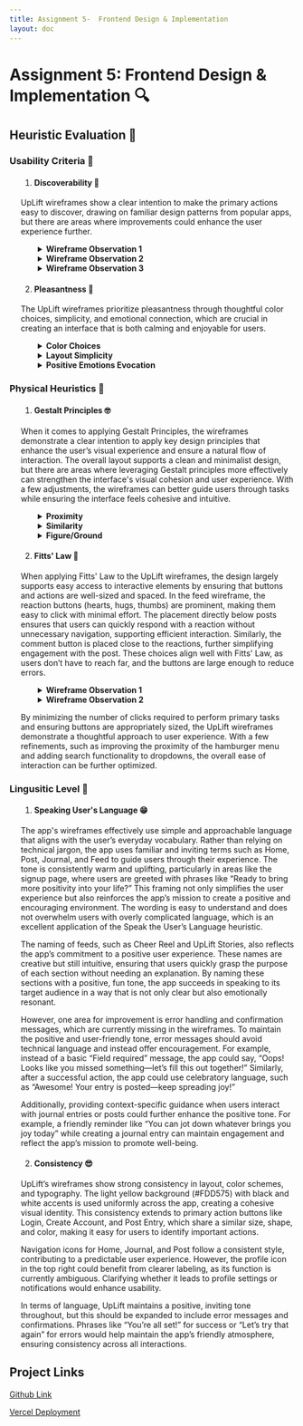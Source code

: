 ```yaml
---
title: Assignment 5-  Frontend Design & Implementation
layout: doc
---
```


# Assignment 5:  Frontend Design & Implementation :mag:

## Heuristic Evaluation :microscope: 

### Usability Criteria :page_with_curl:
<div style="margin-left:20px">

1. <h4>Discoverability &#129300;</h4>
UpLift wireframes show a clear intention to make the primary actions easy to discover, drawing on familiar design patterns from popular apps, but there are areas where improvements could enhance the user experience further.

<details style="margin-left:30px">
<summary><b>Wireframe Observation 1</b></summary>

In the first wireframe (feed and navigation), the layout follows familiar patterns from popular social media platforms like Instagram and Facebook. This ensures that many users will find the primary actions—such as posting, liking, and commenting—easy to discover and use. The buttons for posting and navigation are placed in intuitive locations (a bottom navigation bar) that are standard in many apps. However, the lack of a visible report icon for posts is a gap in discoverability, especially since the app's goal is to crowdsource positive contributions and flag inappropriate content. Introducing a clear "Report" button next to reactions and comments would allow users to help moderate content more effectively.

<div style="background-color:white;justify-items:center;padding:5px">
<img src="./homepage-default-new-post.png">
</div>

</details>

<details style="margin-left:30px">
<summary><b>Wireframe Observation 2</b></summary>
In the second wireframe (sidebar with various feeds), the primary navigation remains clear and familiar. The hamburger menu is a recognizable symbol for the sidebar, which aligns with user expectations. However, one area that could benefit from refinement is the notifications or profile button at the top right. Currently, its purpose is unclear. Is it for profile settings or notifications? This ambiguity might confuse users, making it less discoverable. Clarifying the purpose with a clearer icon (e.g., a bell for notifications, a user icon for profile settings) or adding a label would improve usability.

<div style="background-color:white;justify-items:center;padding:5px">
<img src="./homepage-siedebar-displayed.png">
</div>
</details>

<details style="margin-left:30px">
<summary><b>Wireframe Observation 3</b></summary>
In the third wireframe (journal entries), there are a few points where discoverability could be improved. First, the "Create a new entry" button is placed at the bottom of the page, which forces users to scroll past all entries to find it. This might make it less discoverable. Moving the button to the top or using a floating action button would align with user expectations and improve efficiency. Additionally, placing new entries at the top rather than the bottom would make it easier for users to find their latest activity.

<div style="background-color:white;justify-items:center;padding:5px">
<img src="./journal-page.png">
</div>
</details>



2. <h4>Pleasantness &#129303;</h4>

The UpLift wireframes prioritize pleasantness through thoughtful color choices, simplicity, and emotional connection, which are crucial in creating an interface that is both calming and enjoyable for users.

<details style="margin-left:30px">
<summary><b>Color Choices</b></summary>
The primary color scheme centers around a light yellow (#FDD575), chosen for its associations with joy, warmth, and positivity. This color was selected based on psychological studies linking yellow to feelings of happiness and optimism, which align with the app’s mission to uplift users. The use of white for text fields and posts provides a calming contrast, creating a soothing interface. However, while yellow is generally uplifting, overusing it or using a more saturated tone could evoke feelings of frustration or anxiety. The decision to use a softer, baby yellow helps avoid this pitfall, ensuring a more pleasant and balanced visual experience.

<div style="background-color:white;justify-items:center;padding:5px">
<img src="./SignUp.png">
</div>
</details>

<details style="margin-left:30px">
<summary><b>Layout Simplicity</b></summary>
The wireframes adopt a minimalistic layout, ensuring that users are not overwhelmed by cluttered elements. This clean design supports a calm, focused user experience where only the essential elements are highlighted. The straightforward navigation and clear separation of content allow users to interact with one task at a time, reducing cognitive load. For instance, the bottom navigation bar is limited to just a few key actions (Home, Journal, Post), ensuring that users are not bombarded with too many options, which is critical for maintaining a stress-free interface.

<div style="background-color:white;justify-items:center;padding:5px">
<img src="./journal-new-page-entry.png">
</div>
</details>

<details style="margin-left:30px">
<summary><b>Positive Emotions Evocation</b></summary>
The reaction icons—heart, thumbs-up, and hug—are all designed to foster a sense of warmth and positivity in the interface. By using these universally understood and visually pleasing icons, the interface promotes supportive and encouraging interactions. The simplicity of the reaction choices reinforces the app’s mission to maintain a positive atmosphere, while also contributing to the aesthetic harmony of the interface. The combination of thoughtful iconography and soft, friendly labels helps users feel more connected to the content, while maintaining the overall calmness and encouraging nature of the app’s design. This focus on positive interaction adds to the pleasantness and emotional comfort of using the app.

<div style="background-color:white;justify-items:center;padding:5px">
<img src="./homepage-default.png">
</div>
</details>

</div>



### Physical Heuristics :muscle:
<div style="margin-left:20px">

1. <h4>Gestalt Principles &#129299;</h4>
When it comes to applying Gestalt Principles, the wireframes demonstrate a clear intention to apply key design principles that enhance the user’s visual experience and ensure a natural flow of interaction. The overall layout supports a clean and minimalist design, but there are areas where leveraging Gestalt principles more effectively can strengthen the interface's visual cohesion and user experience. With a few adjustments, the wireframes can better guide users through tasks while ensuring the interface feels cohesive and intuitive.

<details style="margin-left:30px">
<summary><b>Proximity</b></summary>
In the top navbar of the UpLift wireframes, the menu icon and the UpLift logo are placed close together, which might imply they share similar or related functions. However, since the logo is not interactive while the menu opens a sidebar, this proximity could confuse users. A slight increase in spacing between the two elements could help clarify that these serve distinct purposes. Meanwhile, the profile icon is placed on the far right, creating clear visual separation from the menu and logo. This effective use of proximity suggests the profile icon performs a different function, such as accessing profile settings or notifications. The spacing reinforces this separation and improves discoverability without overwhelming users with unnecessary clutter.

Further down, the secondary title (which indicates the current feed) is placed close to the top, immediately following the navbar. This positioning effectively signals its importance as a secondary navigational cue, but slightly increasing the distance from the navbar could enhance the user experience by reducing visual clutter and emphasizing its distinct purpose. Moving into the feed itself, proximity is used to group the reaction icons (hearts, hugs, thumbs) and comment icons beneath each post. This grouping works well, as it intuitively indicates to users where they can interact with posts, aligning with familiar social media patterns. The closeness of these icons to the content also ensures that users can efficiently engage with posts, thereby improving efficiency and creating a seamless interaction flow.

At the bottom of the wireframe, the bottom navigation bar has a slightly wider spacing between icons, indicating their different functions while maintaining their group identity as navigation tools. This balance in spacing helps users distinguish between the home, journal, and post options while still understanding that these are part of the same navigational system. Here, proximity aids in distinguishing actions without overwhelming the user. Overall, proximity is used effectively in most parts of the wireframes, but minor adjustments, particularly in the top navbar and secondary title, could further enhance clarity and improve the user experience by reducing potential ambiguities.

<div style="background-color:white;justify-items:center;padding:5px">
<img src="./homepage-default-new-post.png">
</div>

</details>

<details style="margin-left:30px">
<summary><b>Similarity</b></summary>
In the UpLift wireframes, the principle of similarity is applied consistently across various interface elements to ensure users can easily identify related actions. For instance, all action buttons—such as Login, Create a New Journal Entry, and Post Entry—share the same design characteristics, including rectangular shapes, consistent color schemes, and hover feedback. This uniformity helps users quickly understand that these buttons serve similar purposes, guiding them through key interactions like logging in or adding new content. The visual consistency across these buttons contributes to a cohesive user experience, making it intuitive to navigate through different sections of the app without confusion.

The bottom navigation bar also makes excellent use of similarity, with the icons for Home, Journal, and Post being identical in size, shape, and placement. This creates a unified visual language that reinforces their related functions as part of the app's main navigation system. Users can immediately recognize these elements as tools for navigating between different parts of the app, which improves ease of use and quick accessibility. Similarly, in the sidebar, the app highlights the current feed (such as Cheer Reel or Support Circles) by underlining and using a different color for inactive feeds, clearly signifying the user’s current position. This application of similarity ensures users can effortlessly distinguish between selected and unselected options, enhancing navigation clarity and flow.

Although reaction buttons (such as hearts, thumbs, and hugs) serve a different purpose from action buttons, they maintain a consistent design style that visually groups them together. This uniformity makes it clear to users that these buttons are for interacting with posts, enhancing the sense of familiarity. While the current use of similarity is strong across these elements, further improvements could include adding slight animations or subtle changes in color when users engage with buttons to create a more interactive and dynamic experience. This would reinforce the app’s responsive feel, particularly in areas where user engagement is key, like reacting to posts.

<div style="background-color:white;justify-items:center;padding:5px">
<img src="./homepage-siedebar-displayed.png">
</div>
</details>

<details style="margin-left:30px">
<summary><b>Figure/Ground</b></summary>
The principle of figure/ground is essential in UI design for helping users identify key interactive elements by separating them from their background. In the UpLift wireframes, this principle is evident in how the interface components are visually distinguished from their surroundings, ensuring that users can quickly and intuitively identify where they need to interact.

On the login screen, the figure/ground principle is effectively applied. The username and password input fields, along with the Login and Create Account buttons, stand out against the light yellow background. The white input fields and solid colored buttons are clearly distinct from the background, making it easy for users to understand where to input their credentials and which buttons to press. This high contrast makes the interactive elements feel like the foreground (figure) while the rest of the screen recedes into the background (ground). The clear visual separation makes it obvious where the user should focus.

In the journal entry page, the journal entries themselves are treated as individual figures, placed within distinct gray boxes that contrast with the light yellow background. This design makes it easy for users to understand that each journal entry is a separate, clickable element. The "Create a new entry" button also stands out clearly as a figure against the background, ensuring users know where to go to create a new entry. This clear differentiation between figure and ground helps guide the user’s attention and makes navigation smoother.

In the feed wireframe, posts are treated as figures and are set against a neutral gray background, which contrasts with the light yellow surroundings. The reaction and comment icons are clearly defined figures below each post, standing out from the post container to signify interaction points. This ensures users immediately understand that these icons are interactive, aligning with familiar social media patterns. However, there could be further improvement by adding more visual contrast, such as shadows or more distinct borders, to strengthen the figure/ground distinction and improve user focus on critical elements.

<div style="background-color:white;justify-items:center;padding:5px">
<img src="./Create-account.png">
</div>
</details>


2. <h4>Fitts' Law &#129488;</h4>

When applying Fitts' Law to the UpLift wireframes, the design largely supports easy access to interactive elements by ensuring that buttons and actions are well-sized and spaced. In the feed wireframe, the reaction buttons (hearts, hugs, thumbs) are prominent, making them easy to click with minimal effort. The placement directly below posts ensures that users can quickly respond with a reaction without unnecessary navigation, supporting efficient interaction. Similarly, the comment button is placed close to the reactions, further simplifying engagement with the post. These choices align well with Fitts' Law, as users don’t have to reach far, and the buttons are large enough to reduce errors.

<details style="margin-left:30px">
<summary><b>Wireframe Observation 1</b></summary>
The journal wireframe also demonstrates good application of Fitts’ Law, with the Back button and Post Entry button clearly visible and large enough for easy interaction. Both buttons are placed in intuitive locations, and the spacing helps users navigate the page with minimal clicks. For instance, users can enter their journal title and entry in one seamless flow, ensuring that actions can be completed efficiently. The bottom navbar provides consistent navigation between major sections like Home, Journal, and Post, with icons that are large and spaced apart enough to avoid accidental clicks while still being easy to reach.

<div style="background-color:white;justify-items:center;padding:5px">
<img src="./journal-new-page-entry.png">
</div>
</details>

<details style="margin-left:30px">
<summary><b>Wireframe Observation 2</b></summary>
In the sign-up wireframe, button sizes and input fields are well-designed for quick access, but the dropdown menu for selecting options presents a potential challenge. If the dropdown contains too many items, users may find it difficult to scroll through and select an option efficiently. Incorporating a search feature in the dropdown would address this, allowing users to jump directly to the desired selection rather than scrolling through a long list. Additionally, the placement of the hamburger menu next to the UpLift logo on the top left could cause accessibility issues. The proximity between these two elements may lead to users accidentally clicking the logo instead of the menu. Slightly increasing the distance between the two would make the menu easier to target and reduce confusion.

<div style="background-color:white;justify-items:center;padding:5px">
<img src="./Create-account.png">
</div>
</details>

By minimizing the number of clicks required to perform primary tasks and ensuring buttons are appropriately sized, the UpLift wireframes demonstrate a thoughtful approach to user experience. With a few refinements, such as improving the proximity of the hamburger menu and adding search functionality to dropdowns, the overall ease of interaction can be further optimized.

</div>

### Lingusitic Level :speech_balloon:
<div style="margin-left:20px">

1. <h4>Speaking User's Language &#128513;</h4>
The app's wireframes effectively use simple and approachable language that aligns with the user’s everyday vocabulary. Rather than relying on technical jargon, the app uses familiar and inviting terms such as Home, Post, Journal, and Feed to guide users through their experience. The tone is consistently warm and uplifting, particularly in areas like the signup page, where users are greeted with phrases like “Ready to bring more positivity into your life?” This framing not only simplifies the user experience but also reinforces the app’s mission to create a positive and encouraging environment. The wording is easy to understand and does not overwhelm users with overly complicated language, which is an excellent application of the Speak the User’s Language heuristic.

The naming of feeds, such as Cheer Reel and UpLift Stories, also reflects the app’s commitment to a positive user experience. These names are creative but still intuitive, ensuring that users quickly grasp the purpose of each section without needing an explanation. By naming these sections with a positive, fun tone, the app succeeds in speaking to its target audience in a way that is not only clear but also emotionally resonant.

However, one area for improvement is error handling and confirmation messages, which are currently missing in the wireframes. To maintain the positive and user-friendly tone, error messages should avoid technical language and instead offer encouragement. For example, instead of a basic “Field required” message, the app could say, “Oops! Looks like you missed something—let’s fill this out together!” Similarly, after a successful action, the app could use celebratory language, such as “Awesome! Your entry is posted—keep spreading joy!”

Additionally, providing context-specific guidance when users interact with journal entries or posts could further enhance the positive tone. For example, a friendly reminder like “You can jot down whatever brings you joy today” while creating a journal entry can maintain engagement and reflect the app’s mission to promote well-being.


2. <h4>Consistency &#128526; </h4>
UpLift’s wireframes show strong consistency in layout, color schemes, and typography. The light yellow background (#FDD575) with black and white accents is used uniformly across the app, creating a cohesive visual identity. This consistency extends to primary action buttons like Login, Create Account, and Post Entry, which share a similar size, shape, and color, making it easy for users to identify important actions.

Navigation icons for Home, Journal, and Post follow a consistent style, contributing to a predictable user experience. However, the profile icon in the top right could benefit from clearer labeling, as its function is currently ambiguous. Clarifying whether it leads to profile settings or notifications would enhance usability.

In terms of language, UpLift maintains a positive, inviting tone throughout, but this should be expanded to include error messages and confirmations. Phrases like “You’re all set!” for success or “Let’s try that again” for errors would help maintain the app’s friendly atmosphere, ensuring consistency across all interactions.

</div>


## Project Links

<a href="https://github.com/Nisha-Nathan/Uplift-frontend">Github Link</a>

<a href="https://vercel.live/link/uplift-frontend-eight.vercel.app?via=deployment-domains-list&p=1">Vercel Deployment</a>

